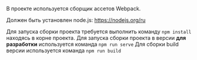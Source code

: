 В проекте используется сборщик ассетов Webpack.

Должен быть установлен node.js: https://nodejs.org/ru

Для запуска сборки проекта требуется выполнить команду ```npm install``` находясь в корне проекта.
Для запуска сборки проекта в версии **для разработки** используется команда ```npm run serve```
Для сборки build версии используется команда ```npm run build```
